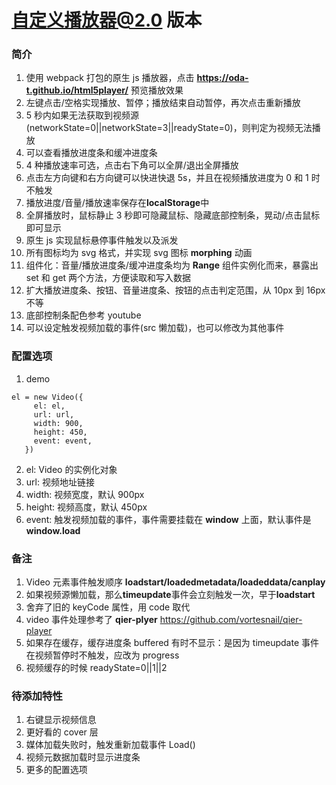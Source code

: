 # 自定义播放器@2.0 版本

### 简介

1. 使用 webpack 打包的原生 js 播放器，点击 **https://oda-t.github.io/html5player/** 预览播放效果
2. 左键点击/空格实现播放、暂停；播放结束自动暂停，再次点击重新播放
3. 5 秒内如果无法获取到视频源(networkState=0||networkState=3||readyState=0)，则判定为视频无法播放
4. 可以查看播放进度条和缓冲进度条
5. 4 种播放速率可选，点击右下角可以全屏/退出全屏播放
6. 点击左方向键和右方向键可以快进快退 5s，并且在视频播放进度为 0 和 1 时不触发
7. 播放进度/音量/播放速率保存在**localStorage**中
8. 全屏播放时，鼠标静止 3 秒即可隐藏鼠标、隐藏底部控制条，晃动/点击鼠标即可显示
9. 原生 js 实现鼠标悬停事件触发以及派发
10. 所有图标均为 svg 格式，并实现 svg 图标 **morphing** 动画
11. 组件化：音量/播放进度条/缓冲进度条均为 **Range** 组件实例化而来，暴露出 set 和 get 两个方法，方便读取和写入数据
12. 扩大播放进度条、按钮、音量进度条、按钮的点击判定范围，从 10px 到 16px 不等
13. 底部控制条配色参考 youtube
14. 可以设定触发视频加载的事件(src 懒加载)，也可以修改为其他事件

### 配置选项

1. demo

```
el = new Video({
     el: el,
     url: url,
     width: 900,
     height: 450,
     event: event,
   })
```

2. el: Video 的实例化对象
3. url: 视频地址链接
4. width: 视频宽度，默认 900px
5. height: 视频高度，默认 450px
6. event: 触发视频加载的事件，事件需要挂载在 **window** 上面，默认事件是 **window.load**

### 备注

1. Video 元素事件触发顺序 **loadstart/loadedmetadata/loadeddata/canplay**
2. 如果视频源懒加载，那么**timeupdate**事件会立刻触发一次，早于**loadstart**
3. 舍弃了旧的 keyCode 属性，用 code 取代
4. video 事件处理参考了 **qier-plyer** https://github.com/vortesnail/qier-player
5. 如果存在缓存，缓存进度条 buffered 有时不显示：是因为 timeupdate 事件在视频暂停时不触发，应改为 progress
6. 视频缓存的时候 readyState=0||1||2

### 待添加特性

1. 右键显示视频信息
2. 更好看的 cover 层
3. 媒体加载失败时，触发重新加载事件 Load()
4. 视频元数据加载时显示进度条
5. 更多的配置选项
